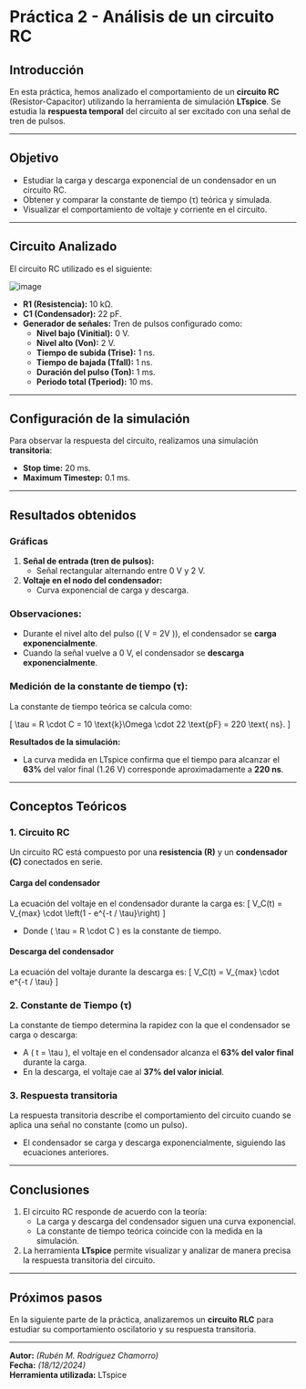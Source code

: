 # Práctica 2 - Análisis de un circuito RC

## **Introducción**
En esta práctica, hemos analizado el comportamiento de un **circuito RC** (Resistor-Capacitor) utilizando la herramienta de simulación **LTspice**. Se estudia la **respuesta temporal** del circuito al ser excitado con una señal de tren de pulsos.

---

## **Objetivo**
- Estudiar la carga y descarga exponencial de un condensador en un circuito RC.
- Obtener y comparar la constante de tiempo (τ) teórica y simulada.
- Visualizar el comportamiento de voltaje y corriente en el circuito.

---

## **Circuito Analizado**
El circuito RC utilizado es el siguiente:

![image](https://github.com/user-attachments/assets/9a1ba785-75ef-40f7-bd74-4663a22e2346)


- **R1 (Resistencia):** 10 kΩ.
- **C1 (Condensador):** 22 pF.
- **Generador de señales:** Tren de pulsos configurado como:
  - **Nivel bajo (Vinitial):** 0 V.
  - **Nivel alto (Von):** 2 V.
  - **Tiempo de subida (Trise):** 1 ns.
  - **Tiempo de bajada (Tfall):** 1 ns.
  - **Duración del pulso (Ton):** 1 ms.
  - **Periodo total (Tperiod):** 10 ms.


---

## **Configuración de la simulación**
Para observar la respuesta del circuito, realizamos una simulación **transitoria**:
- **Stop time:** 20 ms.
- **Maximum Timestep:** 0.1 ms.

---

## **Resultados obtenidos**
### **Gráficas**
1. **Señal de entrada (tren de pulsos):**
   - Señal rectangular alternando entre 0 V y 2 V.
2. **Voltaje en el nodo del condensador:**
   - Curva exponencial de carga y descarga.

### **Observaciones:**
- Durante el nivel alto del pulso (\( V = 2V \)), el condensador se **carga exponencialmente**.
- Cuando la señal vuelve a 0 V, el condensador se **descarga exponencialmente**.

### **Medición de la constante de tiempo (τ):**
La constante de tiempo teórica se calcula como:

\[
\tau = R \cdot C = 10 \text{k}\Omega \cdot 22 \text{pF} = 220 \text{ ns}.
\]

**Resultados de la simulación:**
- La curva medida en LTspice confirma que el tiempo para alcanzar el **63%** del valor final (1.26 V) corresponde aproximadamente a **220 ns**.

---

## **Conceptos Teóricos**

### **1. Circuito RC**
Un circuito RC está compuesto por una **resistencia (R)** y un **condensador (C)** conectados en serie.

#### **Carga del condensador**
La ecuación del voltaje en el condensador durante la carga es:
\[
V_C(t) = V_{max} \cdot \left(1 - e^{-t / \tau}\right)
\]
- Donde \( \tau = R \cdot C \) es la constante de tiempo.

#### **Descarga del condensador**
La ecuación del voltaje durante la descarga es:
\[
V_C(t) = V_{max} \cdot e^{-t / \tau}
\]

### **2. Constante de Tiempo (τ)**
La constante de tiempo determina la rapidez con la que el condensador se carga o descarga:
- A \( t = \tau \), el voltaje en el condensador alcanza el **63% del valor final** durante la carga.
- En la descarga, el voltaje cae al **37% del valor inicial**.

### **3. Respuesta transitoria**
La respuesta transitoria describe el comportamiento del circuito cuando se aplica una señal no constante (como un pulso).
- El condensador se carga y descarga exponencialmente, siguiendo las ecuaciones anteriores.

---

## **Conclusiones**
1. El circuito RC responde de acuerdo con la teoría:
   - La carga y descarga del condensador siguen una curva exponencial.
   - La constante de tiempo teórica coincide con la medida en la simulación.
2. La herramienta **LTspice** permite visualizar y analizar de manera precisa la respuesta transitoria del circuito.

---

## **Próximos pasos**
En la siguiente parte de la práctica, analizaremos un **circuito RLC** para estudiar su comportamiento oscilatorio y su respuesta transitoria.

---

**Autor:** *(Rubén M. Rodríguez Chamorro)*  
**Fecha:** *(18/12/2024)*  
**Herramienta utilizada:** LTspice
